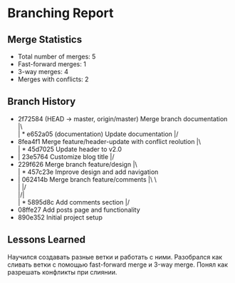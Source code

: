 # Branching Report

## Merge Statistics
- Total number of merges: 5
- Fast-forward merges: 1
- 3-way merges: 4
- Merges with conflicts: 2

## Branch History
*   2f72584 (HEAD -> master, origin/master) Merge branch documentation
|\  
| * e652a05 (documentation) Update documentation
|/  
*   8fea4f1 Merge feature/header-update with conflict reolution
|\  
| * 45d7025 Update header to v2.0
* | 23e5764 Customize blog title
|/  
*   229f626 Merge branch feature/design
|\  
| * 457c23e Improve design and add navigation
* |   062414b Merge branch feature/comments
|\ \  
| |/  
|/|   
| * 5895d8c Add comments section
|/  
* 08ffe27 Add posts page and functionality
* 890e352 Initial project setup

## Lessons Learned
Научился создавать разные ветки и работать с ними. Разобрался как сливать ветки с помощью fast-forward merge и 3-way merge. Понял как разрешать конфликты при слиянии.
